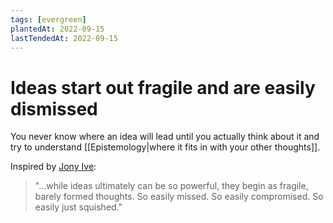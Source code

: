 ```yaml
---
tags: [evergreen]
plantedAt: 2022-09-15
lastTendedAt: 2022-09-15
---
```

# Ideas start out fragile and are easily dismissed

You never know where an idea will lead until you actually think about it and try to understand [[Epistemology|where it fits in with your other thoughts]].

Inspired by [Jony Ive](https://mobile.twitter.com/davekopec/status/1378257042088017920):
> "...while ideas ultimately can be so powerful, they begin as fragile, barely formed thoughts. So easily missed. So easily compromised. So easily just squished."
